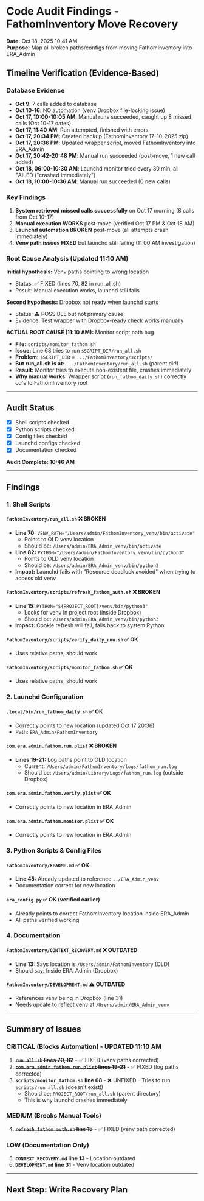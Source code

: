 # Code Audit Findings - FathomInventory Move Recovery

**Date:** Oct 18, 2025 10:41 AM  
**Purpose:** Map all broken paths/configs from moving FathomInventory into ERA_Admin

## Timeline Verification (Evidence-Based)

### Database Evidence
- **Oct 9**: 7 calls added to database
- **Oct 10-16**: NO automation (venv Dropbox file-locking issue)
- **Oct 17, 10:00-10:05 AM**: Manual runs succeeded, caught up 8 missed calls (Oct 10-17 dates)
- **Oct 17, 11:40 AM**: Run attempted, finished with errors
- **Oct 17, 20:34 PM**: Created backup (FathomInventory 17-10-2025.zip)
- **Oct 17, 20:36 PM**: Updated wrapper script, moved FathomInventory into ERA_Admin
- **Oct 17, 20:42-20:48 PM**: Manual run succeeded (post-move, 1 new call added)
- **Oct 18, 06:00-10:30 AM**: Launchd monitor tried every 30 min, all FAILED ("crashed immediately")
- **Oct 18, 10:00-10:36 AM**: Manual run succeeded (0 new calls)

### Key Findings

1. **System retrieved missed calls successfully** on Oct 17 morning (8 calls from Oct 10-17)
2. **Manual execution WORKS** post-move (verified Oct 17 PM & Oct 18 AM)
3. **Launchd automation BROKEN** post-move (all attempts crash immediately)
4. **Venv path issues FIXED** but launchd still failing (11:00 AM investigation)

### Root Cause Analysis (Updated 11:10 AM)

**Initial hypothesis:** Venv paths pointing to wrong location
- Status: ✅ FIXED (lines 70, 82 in run_all.sh)
- Result: Manual execution works, launchd still fails

**Second hypothesis:** Dropbox not ready when launchd starts
- Status: ⚠️ POSSIBLE but not primary cause
- Evidence: Test wrapper with Dropbox-ready check works manually

**ACTUAL ROOT CAUSE (11:10 AM):** Monitor script path bug
- **File:** `scripts/monitor_fathom.sh`
- **Issue:** Line 68 tries to run `$SCRIPT_DIR/run_all.sh`
- **Problem:** `$SCRIPT_DIR` = `.../FathomInventory/scripts/`
- **But run_all.sh is at:** `.../FathomInventory/run_all.sh` (parent dir!)
- **Result:** Monitor tries to execute non-existent file, crashes immediately
- **Why manual works:** Wrapper script (`run_fathom_daily.sh`) correctly cd's to FathomInventory root

---

## Audit Status

- [x] Shell scripts checked
- [x] Python scripts checked  
- [x] Config files checked
- [x] Launchd configs checked
- [x] Documentation checked

**Audit Complete: 10:46 AM**

---

## Findings

### 1. Shell Scripts

#### `FathomInventory/run_all.sh` ❌ BROKEN
- **Line 70:** `VENV_PATH="/Users/admin/FathomInventory_venv/bin/activate"`
  - Points to OLD venv location
  - Should be: `/Users/admin/ERA_Admin_venv/bin/activate`
- **Line 82:** `PYTHON="/Users/admin/FathomInventory_venv/bin/python3"`
  - Points to OLD venv location  
  - Should be: `/Users/admin/ERA_Admin_venv/bin/python3`
- **Impact:** Launchd fails with "Resource deadlock avoided" when trying to access old venv

#### `FathomInventory/scripts/refresh_fathom_auth.sh` ❌ BROKEN
- **Line 15:** `PYTHON="${PROJECT_ROOT}/venv/bin/python3"`
  - Looks for venv in project root (inside Dropbox)
  - Should be: `/Users/admin/ERA_Admin_venv/bin/python3`
- **Impact:** Cookie refresh will fail, falls back to system Python

#### `FathomInventory/scripts/verify_daily_run.sh` ✅ OK
- Uses relative paths, should work

#### `FathomInventory/scripts/monitor_fathom.sh` ✅ OK
- Uses relative paths, should work

### 2. Launchd Configuration

#### `.local/bin/run_fathom_daily.sh` ✅ OK
- Correctly points to new location (updated Oct 17 20:36)
- Path: `ERA_Admin/FathomInventory`

#### `com.era.admin.fathom.run.plist` ❌ BROKEN
- **Lines 19-21:** Log paths point to OLD location
  - Current: `/Users/admin/FathomInventory/logs/fathom_run.log`
  - Should be: `/Users/admin/Library/Logs/fathom_run.log` (outside Dropbox)

#### `com.era.admin.fathom.verify.plist` ✅ OK
- Correctly points to new location in ERA_Admin

#### `com.era.admin.fathom.monitor.plist` ✅ OK
- Correctly points to new location in ERA_Admin

### 3. Python Scripts & Config Files

#### `FathomInventory/README.md` ✅ OK
- **Line 45:** Already updated to reference `../ERA_Admin_venv`
- Documentation correct for new location

#### `era_config.py` ✅ OK (verified earlier)
- Already points to correct FathomInventory location inside ERA_Admin
- All paths verified working

### 4. Documentation

#### `FathomInventory/CONTEXT_RECOVERY.md` ❌ OUTDATED
- **Line 13:** Says location is `/Users/admin/FathomInventory` (OLD)
- Should say: Inside ERA_Admin (Dropbox)

#### `FathomInventory/DEVELOPMENT.md` ⚠️ OUTDATED
- References venv being in Dropbox (line 31)
- Needs update to reflect venv at `/Users/admin/ERA_Admin_venv`

---

## Summary of Issues

### CRITICAL (Blocks Automation) - UPDATED 11:10 AM
1. ~~**`run_all.sh` lines 70, 82**~~ - ✅ FIXED (venv paths corrected)
2. ~~**`com.era.admin.fathom.run.plist` lines 19-21**~~ - ✅ FIXED (log paths corrected)
3. **`scripts/monitor_fathom.sh` line 68** - ❌ UNFIXED - Tries to run `scripts/run_all.sh` (doesn't exist!)
   - Should be: `PROJECT_ROOT/run_all.sh` (parent directory)
   - This is why launchd crashes immediately

### MEDIUM (Breaks Manual Tools) 
4. ~~**`refresh_fathom_auth.sh` line 15**~~ - ✅ FIXED (venv path corrected)

### LOW (Documentation Only)
5. **`CONTEXT_RECOVERY.md` line 13** - Location outdated
6. **`DEVELOPMENT.md` line 31** - Venv location outdated

---

## Next Step: Write Recovery Plan
